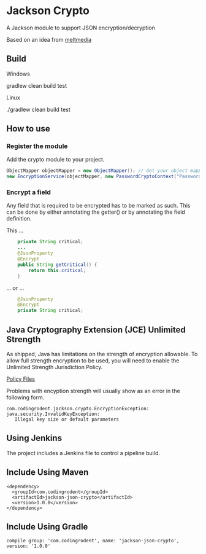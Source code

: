 
# Jackson Crypto

A Jackson module to support JSON encryption/decryption 

Based on an idea from [meltmedia](https://github.com/meltmedia/jackson-crypto)

## Build

Windows

gradlew clean build test

Linux

./gradlew clean build test

## How to use

### Register the module

Add the crypto module to your project.

```java
ObjectMapper objectMapper = new ObjectMapper(); // Get your object mapper instance
new EncryptionService(objectMapper, new PasswordCryptoContext("Password1")); // Initialise the crypto service and add the module
```

### Encrypt a field

Any field that is required to be encrypted has to be marked as such.  This can be done by either annotating the getter() or 
by annotating the field definition.

This ...

```java
    private String critical;
    ...
    @JsonProperty
    @Encrypt
    public String getCritical() {
        return this.critical;
    }
```

... or ...

```java
    @JsonProperty
    @Encrypt
    private String critical;
```

## Java Cryptography Extension (JCE) Unlimited Strength

As shipped, Java has limitations on the strength of encryption allowable.  To allow full strength encryption to be used, you will need to
enable the Unlimited Strength Jurisdiction Policy.

[Policy Files](http://www.oracle.com/technetwork/java/javase/downloads/jce8-download-2133166.html)

Problems with encyption strength will usually show as an error in the following form.
```
com.codingrodent.jackson.crypto.EncryptionException: java.security.InvalidKeyException: 
   Illegal key size or default parameters
```

## Using Jenkins

The project includes a Jenkins file to control a pipeline build.

## Include Using Maven
```
<dependency>
  <groupId>com.codingrodent</groupId>
  <artifactId>jackson-json-crypto</artifactId>
  <version>1.0.0</version>
</dependency>
```

## Include Using Gradle

```
compile group: 'com.codingrodent', name: 'jackson-json-crypto', version: '1.0.0'
```

